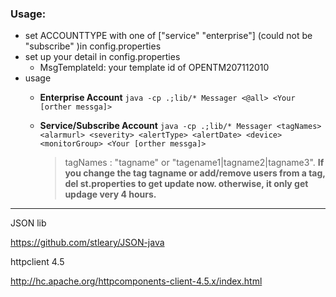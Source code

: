 ### Usage:

- set ACCOUNTTYPE with one of ["service" "enterprise"] \(could not be  "subscribe" \)in config.properties
- set up your detail in config.properties
	- MsgTemplateId:  your template id of OPENTM207112010
- usage
	- __Enterprise Account__ `java -cp .;lib/* Messager <@all> <Your [orther messga]>`
	- __Service/Subscribe Account__ `java -cp .;lib/* Messager <tagNames> <alarmurl> <severity> <alertType> <alertDate> <device> <monitorGroup> <Your [orther messga]>`
		
        > tagNames : "tagname" or "tagename1|tagname2|tagname3". 
        > __If you change the tag tagname or add/remove users from a tag, del st.properties to get update now. otherwise, it only get updage very 4 hours.__

---

JSON lib

https://github.com/stleary/JSON-java


httpclient 4.5

http://hc.apache.org/httpcomponents-client-4.5.x/index.html
